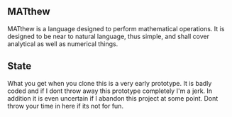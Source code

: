 MATthew
-------

MATthew is a language designed to perform mathematical operations. It is
designed to be near to natural language, thus simple, and shall cover
analytical as well as numerical things.

State
-----

What you get when you clone this is a very early prototype. It is badly coded
and if I dont throw away this prototype completely I'm a jerk. In addition it
is even uncertain if I abandon this project at some point. Dont throw your time
in here if its not for fun.
